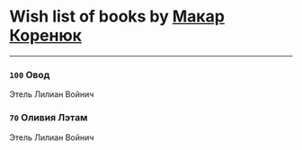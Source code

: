 # Wish list of books by [Макар Коренюк](http://vk.com/id126368737)
---

### `100` Овод
Этель Лилиан Войнич

### `70` Оливия Лэтам
Этель Лилиан Войнич

